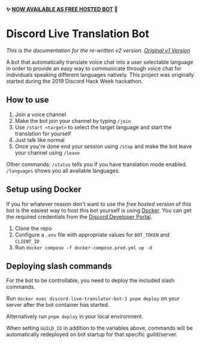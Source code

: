 **✨ [NOW AVAILABLE AS FREE HOSTED BOT](https://livetranslator.xyz) 🎉**

# Discord Live Translation Bot

*This is the documentation for the re-written v2 version. [Original v1 Version](/tree/v1)*

A bot that automatically translate voice chat into a user selectable language in order to provide an easy way to communicate through voice chat for individuals speaking different languages natively. This project was originally started during the 2019 Discord Hack Week hackathon.

## How to use

1. Join a voice channel
2. Make the bot join your channel by typing `/join`
3. Use `/start <target>` to select the target language and start the translation for yourself
4. Just talk like normal
5. Once you're done end your session using `/stop` and make the bot leave your channel using `/leave`

Other commands:
`/status` tells you if you have translation mode enabled.
`/languages` shows you all available languages.

## Setup using Docker

If you for whatever reason don't want to use the *free hosted version* of this bot is the easiest way to host this bot yourself is using [Docker](https://www.docker.com/). You can get the required credentials from the [Discord Developer Portal](https://discord.com/developers/applications).

1. Clone the repo
2. Configure a `.env` file with appropriate values for `BOT_TOKEN` and `CLIENT_ID`
3. Run `docker compose -f docker-compose.prod.yml up -d`

## Deploying slash commands

For the bot to be controllable, you need to deploy the included slash commands.

Run `docker exec discord-live-translator-bot-1 pnpm deploy` on your server after the bot container has started.

Alternatively run `pnpm deploy` in your local environment.

When setting `GUILD_ID` in addition to the variables above, commands will be automatically redeployed on bot startup for that specific guild/server.
